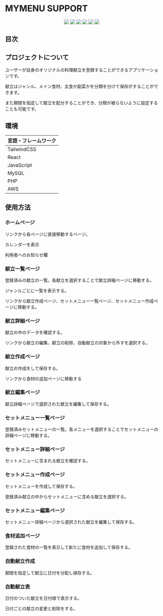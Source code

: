# MYMENU SUPPORT

<p align="center">
<img src="https://img.shields.io/badge/-TailwindCSS-000000.svg?logo=tailwindcss&style=for-the-badge">
<img src="https://img.shields.io/badge/-React-20232A?style=for-the-badge&logo=react&logoColor=61DAFB">
<img src="https://img.shields.io/badge/-JavaScript-000000.svg?logo=JavaScript&style=for-the-badge">
<img src="https://img.shields.io/badge/-PHP-000000.svg?logo=PHP&style=for-the-badge">
<img src="https://img.shields.io/badge/-MySQL-4479A1.svg?logo=mysql&style=for-the-badge&logoColor=white">
<img src="https://img.shields.io/badge/-Amazon%20aws-232F3E.svg?logo=amazon-aws&style=for-the-badge">
</p>

## 目次

## プロジェクトについて

ユーザーが自身のオリジナルの料理献立を登録することができるアプリケーションです。

献立はジャンル、メイン食材、主食か副菜かを分類を分けて保存がすることができます。

また期間を指定して献立を配分することができ、分類が被らないように設定することも可能です。

## 環境

| 言語・フレームワーク  | 
| --------------------- | 
| TailwindCSS           | 
| React                 | 
| JavaScript            | 
| MySQL                 | 
| PHP                   | 
| AWS                   | 

## 使用方法

### ホームページ
リンクから各ページに直接移動するページ。

カレンダーを表示

利用者へのお知らせ欄

### 献立一覧ページ
登録済みの献立の一覧。各献立を選択することで献立詳細ページに移動する。

ジャンルごとに一覧を表示する。

リンクから献立作成ページ、セットメニュー一覧ページ、セットメニュー作成ページに移動する。

### 献立詳細ページ
献立の中のデータを確認する。

リンクから献立の編集、献立の削除、自動献立の対象から外すを選択する。

### 献立作成ページ
献立の作成をして保存する。

リンクから食材の追加ページに移動する

### 献立編集ページ
献立詳細ページで選択された献立を編集して保存する。

### セットメニュー一覧ページ
登録済みセットメニューの一覧。各メニューを選択することでセットメニューの詳細ページに移動する。

### セットメニュー詳細ページ
セットメニューに含まれる献立を確認する。

### セットメニュー作成ページ
セットメニューを作成して保存する。

登録済み献立の中からセットメニューに含める献立を選択する。

### セットメニュー編集ページ
セットメニュー詳細ページから選択された献立を編集して保存する。

### 食材追加ページ
登録された食材の一覧を表示して新たに食材を追加して保存する。

### 自動献立作成
期間を指定して献立に日付を分配し保存する。

### 自動献立表
日付のついた献立を日付順で表示する。

日付ごとの献立の変更と削除をする。
